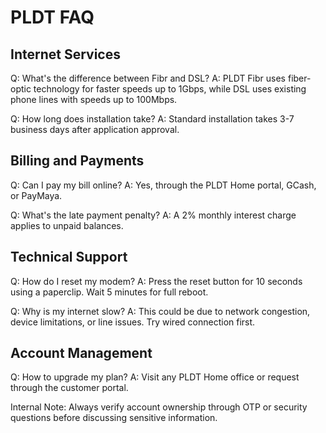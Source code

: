 # PLDT FAQ

## Internet Services
Q: What's the difference between Fibr and DSL?
A: PLDT Fibr uses fiber-optic technology for faster speeds up to 1Gbps, while DSL uses existing phone lines with speeds up to 100Mbps.

Q: How long does installation take?
A: Standard installation takes 3-7 business days after application approval.

## Billing and Payments
Q: Can I pay my bill online?
A: Yes, through the PLDT Home portal, GCash, or PayMaya.

Q: What's the late payment penalty?
A: A 2% monthly interest charge applies to unpaid balances.

## Technical Support
Q: How do I reset my modem?
A: Press the reset button for 10 seconds using a paperclip. Wait 5 minutes for full reboot.

Q: Why is my internet slow?
A: This could be due to network congestion, device limitations, or line issues. Try wired connection first.

## Account Management
Q: How to upgrade my plan?
A: Visit any PLDT Home office or request through the customer portal.

Internal Note: Always verify account ownership through OTP or security questions before discussing sensitive information.
